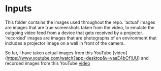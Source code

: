 # Inputs

This folder contains the images used throughout the 
repo. 'actual' images are images that are 
true screenshots taken from the video, to emulate the
outgoing video feed from a device that gets received
by a projector. 'recorded' images are images that are
photographs of an environment that includes a projector
image on a wall in front of the camera.

So far, I have taken actual images from this YouTube [video]
(https://www.youtube.com/watch?app=desktop&v=yaaE4bCf1UU) and
recorded images from this YouTube [video](https://www.youtube.com/watch?app=desktop&v=q3jT8J6VjuY)
